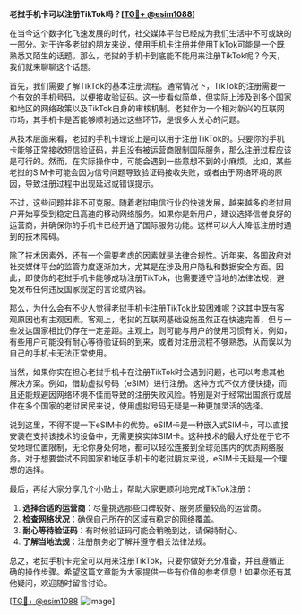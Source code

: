 **老挝手机卡可以注册TikTok吗？[[TG💪+ @esim1088](https://t.me/s/esim1088)]**

在当今这个数字化飞速发展的时代，社交媒体平台已经成为我们生活中不可或缺的一部分。对于许多老挝的朋友来说，使用手机卡注册并使用TikTok可能是一个既熟悉又陌生的话题。那么，老挝的手机卡到底能不能用来注册TikTok呢？今天，我们就来聊聊这个话题。

首先，我们需要了解TikTok的基本注册流程。通常情况下，TikTok的注册需要一个有效的手机号码，以便接收验证码。这一步看似简单，但实际上涉及到多个国家和地区的网络政策以及TikTok自身的审核机制。老挝作为一个相对新兴的互联网市场，其手机卡是否能够顺利通过这些环节，是很多人关心的问题。

从技术层面来看，老挝的手机卡理论上是可以用于注册TikTok的。只要你的手机卡能够正常接收短信验证码，并且没有被运营商限制国际服务，那么注册过程应该是可行的。然而，在实际操作中，可能会遇到一些意想不到的小麻烦。比如，某些老挝的SIM卡可能会因为信号问题导致验证码接收失败，或者由于网络环境的原因，导致注册过程中出现延迟或错误提示。

不过，这些问题并非不可克服。随着老挝电信行业的快速发展，越来越多的老挝用户开始享受到稳定且高速的移动网络服务。如果你是新用户，建议选择信誉良好的运营商，并确保你的手机卡已经开通了国际服务功能。这样可以大大降低注册时遇到的技术障碍。

除了技术因素外，还有一个需要考虑的因素就是法律合规性。近年来，各国政府对社交媒体平台的监管力度逐渐加大，尤其是在涉及用户隐私和数据安全方面。因此，即使你的老挝手机卡能够成功注册TikTok，也需要遵守当地的法律法规，避免发布任何违反国家规定的言论或内容。

那么，为什么会有不少人觉得老挝手机卡注册TikTok比较困难呢？这其中既有客观原因也有主观因素。客观上，老挝的互联网基础设施虽然正在快速完善，但与一些发达国家相比仍存在一定差距。主观上，则可能与用户的使用习惯有关。例如，有些用户可能没有耐心等待验证码的到来，或者对注册流程不够熟悉，从而误以为自己的手机卡无法正常使用。

当然，如果你实在担心老挝手机卡在注册TikTok时会遇到问题，也可以考虑其他解决方案。例如，借助虚拟号码（eSIM）进行注册。这种方式不仅方便快捷，而且还能规避因网络环境不佳而导致的注册失败风险。特别是对于经常出国旅行或居住在多个国家的老挝居民来说，使用虚拟号码无疑是一种更加灵活的选择。

说到这里，不得不提一下eSIM卡的优势。eSIM卡是一种嵌入式SIM卡，可以直接安装在支持该技术的设备中，无需更换实体SIM卡。这种技术的最大好处在于它不受地理位置限制，无论你身处何地，都可以轻松连接到全球范围内的优质网络服务。对于想要尝试不同国家和地区手机卡的老挝朋友来说，eSIM卡无疑是一个理想的选择。

最后，再给大家分享几个小贴士，帮助大家更顺利地完成TikTok注册：

1. **选择合适的运营商**：尽量挑选那些口碑较好、服务质量较高的运营商。
2. **检查网络状况**：确保自己所在的区域有稳定的网络覆盖。
3. **耐心等待验证码**：有时候验证码可能会稍晚到达，请保持耐心。
4. **了解当地法规**：注册前务必了解并遵守相关法律法规。

总之，老挝手机卡完全可以用来注册TikTok，只要你做好充分准备，并且遵循正确的操作步骤。希望这篇文章能为大家提供一些有价值的参考信息！如果你还有其他疑问，欢迎随时留言讨论。

[[TG💪+ @esim1088](https://t.me/s/esim1088) ![Image](https://i.postimg.cc/4NQfJmqS/Snipaste-2025-05-13-00-14-12.png)]